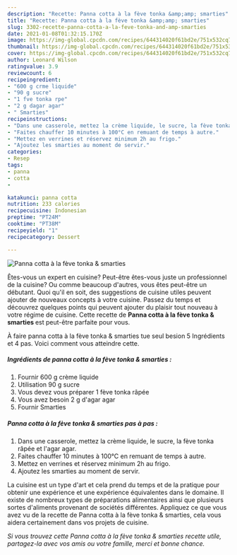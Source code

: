 ```yaml
---
description: "Recette: Panna cotta à la fève tonka &amp;amp; smarties"
title: "Recette: Panna cotta à la fève tonka &amp;amp; smarties"
slug: 3302-recette-panna-cotta-a-la-feve-tonka-and-amp-smarties
date: 2021-01-08T01:32:15.170Z
image: https://img-global.cpcdn.com/recipes/644314020f61bd2e/751x532cq70/panna-cotta-a-la-feve-tonka-smarties-photo-principale-de-la-recette.jpg
thumbnail: https://img-global.cpcdn.com/recipes/644314020f61bd2e/751x532cq70/panna-cotta-a-la-feve-tonka-smarties-photo-principale-de-la-recette.jpg
cover: https://img-global.cpcdn.com/recipes/644314020f61bd2e/751x532cq70/panna-cotta-a-la-feve-tonka-smarties-photo-principale-de-la-recette.jpg
author: Leonard Wilson
ratingvalue: 3.9
reviewcount: 6
recipeingredient:
- "600 g crme liquide"
- "90 g sucre"
- "1 fve tonka rpe"
- "2 g dagar agar"
- " Smarties"
recipeinstructions:
- "Dans une casserole, mettez la crème liquide, le sucre, la fève tonka râpée et l&#39;agar agar."
- "Faites chauffer 10 minutes à 100°C en remuant de temps à autre."
- "Mettez en verrines et réservez minimum 2h au frigo."
- "Ajoutez les smarties au moment de servir."
categories:
- Resep
tags:
- panna
- cotta
- 

katakunci: panna cotta  
nutrition: 233 calories
recipecuisine: Indonesian
preptime: "PT24M"
cooktime: "PT38M"
recipeyield: "1"
recipecategory: Dessert

---
```



![Panna cotta à la fève tonka &amp; smarties](https://img-global.cpcdn.com/recipes/644314020f61bd2e/751x532cq70/panna-cotta-a-la-feve-tonka-smarties-photo-principale-de-la-recette.jpg)

Êtes-vous un expert en cuisine? Peut-être êtes-vous juste un professionnel de la cuisine? Ou comme beaucoup d'autres, vous êtes peut-être un débutant. Quoi qu'il en soit, des suggestions de cuisine utiles peuvent ajouter de nouveaux concepts à votre cuisine. Passez du temps et découvrez quelques points qui peuvent ajouter du plaisir tout nouveau à votre régime de cuisine. Cette recette de <strong> Panna cotta à la fève tonka &amp; smarties </strong> est peut-être parfaite pour vous.

<!--inarticleads1-->

À faire panna cotta à la fève tonka &amp; smarties tue seul besion 5 Ingrédients et 4 pas. Voici comment vous atteindre cette.

##### Ingrédients de panna cotta à la fève tonka &amp; smarties :

1. Fournir 600 g crème liquide
1. Utilisation 90 g sucre
1. Vous devez vous préparer 1 fève tonka râpée
1. Vous avez besoin 2 g d&#39;agar agar
1. Fournir  Smarties




<!--inarticleads2-->

##### Panna cotta à la fève tonka &amp; smarties pas à pas :

1. Dans une casserole, mettez la crème liquide, le sucre, la fève tonka râpée et l&#39;agar agar.
1. Faites chauffer 10 minutes à 100°C en remuant de temps à autre.
1. Mettez en verrines et réservez minimum 2h au frigo.
1. Ajoutez les smarties au moment de servir.




<!--inarticleads1-->

<p>
La cuisine est un type d'art et cela prend du temps et de la pratique pour obtenir une expérience et une expérience équivalentes dans le domaine. Il existe de nombreux types de préparations alimentaires ainsi que plusieurs sortes d'aliments provenant de sociétés différentes. Appliquez ce que vous avez vu de la recette de Panna cotta à la fève tonka &amp; smarties, cela vous aidera certainement dans vos projets de cuisine.
</p>

<p>
<i>Si vous trouvez cette Panna cotta à la fève tonka &amp; smarties recette utile, partagez-la avec vos amis ou votre famille, merci et bonne chance.</i>
</p>
